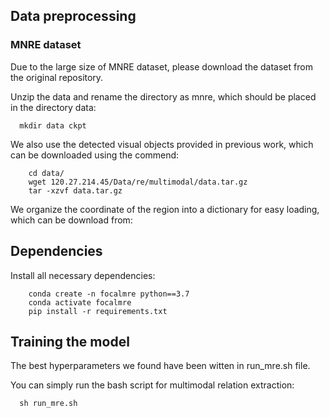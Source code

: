 
## Data preprocessing
### MNRE dataset
Due to the large size of MNRE dataset, please download the dataset from the original repository.

Unzip the data and rename the directory as mnre, which should be placed in the directory data:
```shell
  mkdir data ckpt
```
We also use the detected visual objects provided in previous work, which can be downloaded using the commend:

```shell
    cd data/
    wget 120.27.214.45/Data/re/multimodal/data.tar.gz
    tar -xzvf data.tar.gz
```
We organize the coordinate of the region into a dictionary for easy loading, which can be download from:


## Dependencies
Install all necessary dependencies:
```shell
    conda create -n focalmre python==3.7
    conda activate focalmre
    pip install -r requirements.txt
```

## Training the model
The best hyperparameters we found have been witten in run_mre.sh file.

You can simply run the bash script for multimodal relation extraction:
```shell
  sh run_mre.sh
```


